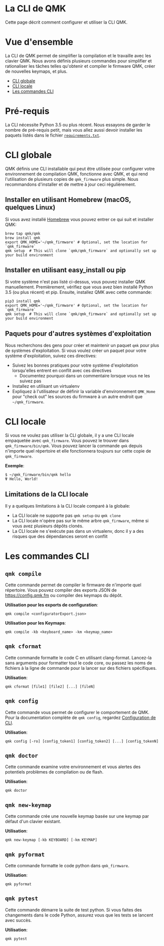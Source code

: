 # La CLI de QMK

Cette page décrit comment configurer et utiliser la CLI QMK.

# Vue d'ensemble

La CLI de QMK permet de simplifier la compilation et le travaille avec les clavier QMK. Nous avons définis plusieurs commandes pour simplifier et rationaliser les tâches telles qu'obtenir et compiler le firmware QMK, créer de nouvelles keymaps, et plus.

* [CLI globale](#global-cli)
* [CLI locale](#local-cli)
* [Les commandes CLI](#cli-commands)

# Pré-requis

La CLI nécessite Python 3.5 ou plus récent. Nous essayons de garder le nombre de pré-requis petit, mais vous allez aussi devoir installer les paquets listés dans le fichier [`requirements.txt`](https://github.com/qmk/qmk_firmware/blob/master/requirements.txt).

# CLI globale

QMK définis une CLI installable qui peut être utilisée pour configurer votre environnement de compilation QMK, fonctionne avec QMK, et qui rend l'utilisation de plusieurs copies de `qmk_firmware` plus simple. Nous recommandons d'installer et de mettre à jour ceci régulièrement.

## Installer en utilisant Homebrew (macOS, quelques Linux)

Si vous avez installé [Homebrew](https://brew.sh) vous pouvez entrer ce qui suit et installer QMK:

```
brew tap qmk/qmk
brew install qmk
export QMK_HOME='~/qmk_firmware' # Optional, set the location for `qmk_firmware`
qmk setup  # This will clone `qmk/qmk_firmware` and optionally set up your build environment
```

## Installer en utilisant easy_install ou pip

Si votre système n'est pas listé ci-dessus, vous pouvez installer QMK manuellement. Premièrement, vérifiez que vous avez bien installé Python 3.5 (ou plus récent) et pip. Ensuite, installez QMK avec cette commande:

```
pip3 install qmk
export QMK_HOME='~/qmk_firmware' # Optional, set the location for `qmk_firmware`
qmk setup  # This will clone `qmk/qmk_firmware` and optionally set up your build environment
```

## Paquets pour d'autres systèmes d'exploitation

Nous recherchons des gens pour créer et maintenir un paquet `qmk` pour plus de systèmes d'exploitation. Si vous voulez créer un paquet pour votre système d'exploitation, suivez ces directives:

* Suivez les bonnes pratiques pour votre système d'exploitation lorsqu'elles entrent en conflit avec ces directives
    * Documentez pourquoi dans un commentaire lorsque vous ne les suivez pas
* Installez en utilisant un virtualenv
* Expliquez à l'utilisateur de définir la variable d'environnement `QMK_Home` pour "check out" les sources du firmware à un autre endroit que `~/qmk_firmware`.

# CLI locale

Si vous ne voulez pas utiliser la CLI globale, il y a une CLI locale empaquetée avec `qmk_firmware`. Vous pouvez le trouver dans `qmk_firmware/bin/qmk`. Vous pouvez lancer la commande `qmk` depuis n'importe quel répertoire et elle fonctionnera toujours sur cette copie de `qmk_firmware`.

**Exemple**:

```
$ ~/qmk_firmware/bin/qmk hello
Ψ Hello, World!
```

## Limitations de la CLI locale

Il y a quelques limitations à la CLI locale comparé à la globale:

* La CLI locale ne supporte pas `qmk setup` ou `qmk clone`
* La CLI locale n'opère pas sur le même arbre `qmk_firmware`, même si vous avez plusieurs dépôts clonés.
* La CLI locale ne s'exécute pas dans un virtualenv, donc il y a des risques que des dépendances seront en conflit

# Les commandes CLI

## `qmk compile`

Cette commande permet de compiler le firmware de n'importe quel répertoire. Vous pouvez compiler des exports JSON de <https://config.qmk.fm> ou compiler des keymaps du dépôt.

**Utilisation pour les exports de configuration**:

```
qmk compile <configuratorExport.json>
```

**Utilisation pour les Keymaps**:

```
qmk compile -kb <keyboard_name> -km <keymap_name>
```

## `qmk cformat`

Cette commande formatte le code C en utilisant clang-format. Lancez-la sans arguments pour formatter tout le code core, ou passez les noms de fichiers à la ligne de commande pour la lancer sur des fichiers spécifiques.

**Utilisation**:

```
qmk cformat [file1] [file2] [...] [fileN]
```

## `qmk config`

Cette commande vous permet de configurer le comportement de QMK. Pour la documentation complète de `qmk config`, regardez [Configuration de CLI](cli_configuration.md).

**Utilisation**:

```
qmk config [-ro] [config_token1] [config_token2] [...] [config_tokenN]
```

## `qmk doctor`

Cette commande examine votre environnement et vous alertes des potentiels problèmes de compilation ou de flash.

**Utilisation**:

```
qmk doctor
```

## `qmk new-keymap`

Cette commande crée une nouvelle keymap basée sur une keymap par défaut d'un clavier existant.

**Utilisation**:

```
qmk new-keymap [-kb KEYBOARD] [-km KEYMAP]
```

## `qmk pyformat`

Cette commande formatte le code python dans `qmk_firmware`.

**Utilisation**:

```
qmk pyformat
```

## `qmk pytest`

Cette commande démarre la suite de test python. Si vous faites des changements dans le code Python, assurez vous que les tests se lancent avec succès.

**Utilisation**:

```
qmk pytest
```
